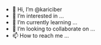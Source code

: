 - 👋 Hi, I’m @kariciber
- 👀 I’m interested in ...
- 🌱 I’m currently learning ...
- 💞️ I’m looking to collaborate on ...
- 📫 How to reach me ...

<!---
kariciber/kariciber is a ✨ special ✨ repository because its `README.md` (this file) appears on your GitHub profile.
You can click the Preview link to take a look at your changes.
--->
